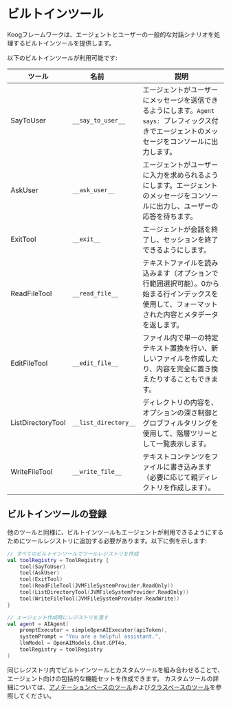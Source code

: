 # ビルトインツール

Koogフレームワークは、エージェントとユーザーの一般的な対話シナリオを処理するビルトインツールを提供します。

以下のビルトインツールが利用可能です:

| ツール              | <div style="width:115px">名前</div> | 説明                                                                                                          |
|-------------------|-------------------------------------|--------------------------------------------------------------------------------------------------------------------------|
| SayToUser         | `__say_to_user__`                   | エージェントがユーザーにメッセージを送信できるようにします。`Agent says: `プレフィックス付きでエージェントのメッセージをコンソールに出力します。 |
| AskUser           | `__ask_user__`                      | エージェントがユーザーに入力を求められるようにします。エージェントのメッセージをコンソールに出力し、ユーザーの応答を待ちます。 |
| ExitTool          | `__exit__`                          | エージェントが会話を終了し、セッションを終了できるようにします。 |
| ReadFileTool      | `__read_file__`                     | テキストファイルを読み込みます（オプションで行範囲選択可能）。0から始まる行インデックスを使用して、フォーマットされた内容とメタデータを返します。 |
| EditFileTool      | `__edit_file__`                     | ファイル内で単一の特定テキスト置換を行い、新しいファイルを作成したり、内容を完全に置き換えたりすることもできます。 |
| ListDirectoryTool | `__list_directory__`                | ディレクトリの内容を、オプションの深さ制御とグロブフィルタリングを使用して、階層ツリーとして一覧表示します。 |
| WriteFileTool     | `__write_file__`                    | テキストコンテンツをファイルに書き込みます（必要に応じて親ディレクトリを作成します）。 |

## ビルトインツールの登録

他のツールと同様に、ビルトインツールもエージェントが利用できるようにするためにツールレジストリに追加する必要があります。以下に例を示します:

<!--- INCLUDE
import ai.koog.agents.core.agent.AIAgent
import ai.koog.agents.core.tools.ToolRegistry
import ai.koog.agents.ext.tool.SayToUser
import ai.koog.agents.ext.tool.AskUser
import ai.koog.agents.ext.tool.ExitTool
import ai.koog.agents.ext.tool.file.ListDirectoryTool
import ai.koog.agents.ext.tool.file.ReadFileTool
import ai.koog.agents.ext.tool.file.WriteFileTool
import ai.koog.prompt.executor.clients.openai.OpenAIModels
import ai.koog.prompt.executor.llms.all.simpleOpenAIExecutor
import ai.koog.rag.base.files.JVMFileSystemProvider

const val apiToken = ""

-->
```kotlin
// すべてのビルトインツールでツールレジストリを作成
val toolRegistry = ToolRegistry {
    tool(SayToUser)
    tool(AskUser)
    tool(ExitTool)
    tool(ReadFileTool(JVMFileSystemProvider.ReadOnly))
    tool(ListDirectoryTool(JVMFileSystemProvider.ReadOnly))
    tool(WriteFileTool(JVMFileSystemProvider.ReadWrite))
}

// エージェント作成時にレジストリを渡す
val agent = AIAgent(
    promptExecutor = simpleOpenAIExecutor(apiToken),
    systemPrompt = "You are a helpful assistant.",
    llmModel = OpenAIModels.Chat.GPT4o,
    toolRegistry = toolRegistry
)

```
<!--- KNIT example-built-in-tools-01.kt -->

同じレジストリ内でビルトインツールとカスタムツールを組み合わせることで、エージェント向けの包括的な機能セットを作成できます。
カスタムツールの詳細については、[アノテーションベースのツール](annotation-based-tools.md)および[クラスベースのツール](class-based-tools.md)を参照してください。